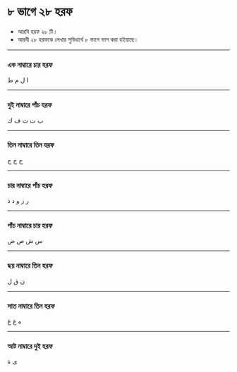 # ৮ ভাগে ২৮ হরফ
* আরবি হরফ ২৮ টি।
* আরবী ২৮ হরফকে লেখার সুবিধার্থে ৮ ভাগে ভাগ করা হইয়াছে।

---

### এক নাম্বারে চার হরফ
ا ل م ط

---

### দুই নাম্বারে পাঁচ হরফ
ب ت ث ف ك

---

### তিন নাম্বারে তিন হরফ
ح خ ج

---

### চার নাম্বারে পাঁচ হরফ
ر ز و د ذ

---

### পাঁচ নাম্বারে চার হরফ
س ش ص ض

---

### ছয় নাম্বারে তিন হরফ
ن ق ل

---

### সাত নাম্বারে তিন হরফ
ه ع غ

---

### আট নাম্বারে দুই হরফ
ی ة
